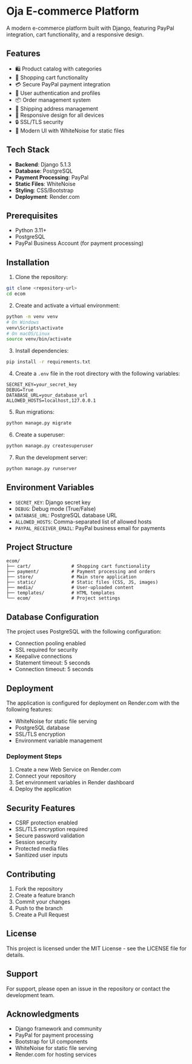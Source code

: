 # Oja E-commerce Platform

A modern e-commerce platform built with Django, featuring PayPal integration, cart functionality, and a responsive design.

## Features

- 🛍️ Product catalog with categories
- 🛒 Shopping cart functionality
- 💳 Secure PayPal payment integration
- 👤 User authentication and profiles
- 📦 Order management system
- 🚚 Shipping address management
- 📱 Responsive design for all devices
- 🔒 SSL/TLS security
- 🎨 Modern UI with WhiteNoise for static files

## Tech Stack

- **Backend**: Django 5.1.3
- **Database**: PostgreSQL
- **Payment Processing**: PayPal
- **Static Files**: WhiteNoise
- **Styling**: CSS/Bootstrap
- **Deployment**: Render.com

## Prerequisites

- Python 3.11+
- PostgreSQL
- PayPal Business Account (for payment processing)

## Installation

1. Clone the repository:

```bash
git clone <repository-url>
cd ecom
```

2. Create and activate a virtual environment:

```bash
python -m venv venv
# On Windows
venv\Scripts\activate
# On macOS/Linux
source venv/bin/activate
```

3. Install dependencies:

```bash
pip install -r requirements.txt
```

4. Create a `.env` file in the root directory with the following variables:

```env
SECRET_KEY=your_secret_key
DEBUG=True
DATABASE_URL=your_database_url
ALLOWED_HOSTS=localhost,127.0.0.1
```

5. Run migrations:

```bash
python manage.py migrate
```

6. Create a superuser:

```bash
python manage.py createsuperuser
```

7. Run the development server:

```bash
python manage.py runserver
```

## Environment Variables

- `SECRET_KEY`: Django secret key
- `DEBUG`: Debug mode (True/False)
- `DATABASE_URL`: PostgreSQL database URL
- `ALLOWED_HOSTS`: Comma-separated list of allowed hosts
- `PAYPAL_RECEIVER_EMAIL`: PayPal business email for payments

## Project Structure

```
ecom/
├── cart/               # Shopping cart functionality
├── payment/            # Payment processing and orders
├── store/              # Main store application
├── static/             # Static files (CSS, JS, images)
├── media/              # User-uploaded content
├── templates/          # HTML templates
└── ecom/               # Project settings
```

## Database Configuration

The project uses PostgreSQL with the following configuration:

- Connection pooling enabled
- SSL required for security
- Keepalive connections
- Statement timeout: 5 seconds
- Connection timeout: 5 seconds

## Deployment

The application is configured for deployment on Render.com with the following features:

- WhiteNoise for static file serving
- PostgreSQL database
- SSL/TLS encryption
- Environment variable management

### Deployment Steps

1. Create a new Web Service on Render.com
2. Connect your repository
3. Set environment variables in Render dashboard
4. Deploy the application

## Security Features

- CSRF protection enabled
- SSL/TLS encryption required
- Secure password validation
- Session security
- Protected media files
- Sanitized user inputs

## Contributing

1. Fork the repository
2. Create a feature branch
3. Commit your changes
4. Push to the branch
5. Create a Pull Request

## License

This project is licensed under the MIT License - see the LICENSE file for details.

## Support

For support, please open an issue in the repository or contact the development team.

## Acknowledgments

- Django framework and community
- PayPal for payment processing
- Bootstrap for UI components
- WhiteNoise for static file serving
- Render.com for hosting services
